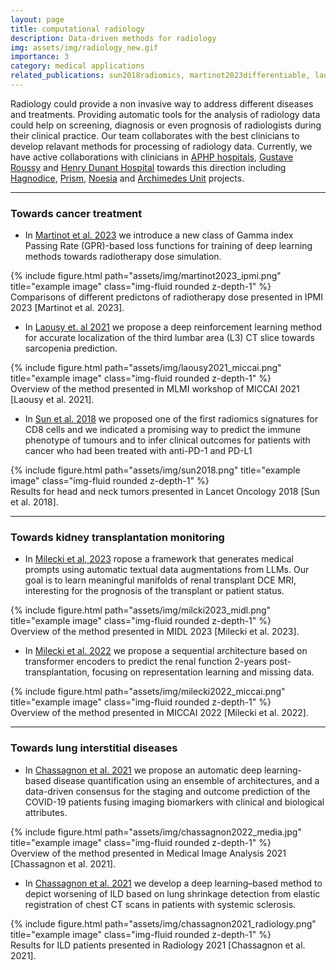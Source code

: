 ```yaml
---
layout: page
title: computational radiology
description: Data-driven methods for radiology
img: assets/img/radiology_new.gif
importance: 3
category: medical applications
related_publications: sun2018radiomics, martinot2023differentiable, laousy2021deep, milecki2023medimpi, milecki2022contrastive, chassagnon2021ai, chassagnon2021elastic
---
```


Radiology could provide a non invasive way to address different diseases and treatments. Providing automatic tools for the analysis of radiology data could help on screening, diagnosis or even prognosis of radiologists during their clinical practice. Our team collaborates with the best clinicians to develop relavant methods for processing of radiology data. Currently, we have active collaborations with clinicians in [APHP hospitals](https://www.aphp.fr/), [Gustave Roussy](https://www.gustaveroussy.fr/en) and [Henry Dunant Hospital](https://www.dunant.gr/en/) towards this direction including [Hagnodice](https://www.google.com/url?sa=t&rct=j&q=&esrc=s&source=web&cd=&ved=2ahUKEwjWgMm9uPOCAxVEVKQEHRVEAaIQFnoECA0QAQ&url=https%3A%2F%2Fanr.fr%2FProject-ANR-21-CE45-0007&usg=AOvVaw31mm1Qvi4SfzbH09Ts0Rn_&opi=89978449), [Prism](https://prism.center/about-prism/), [Noesia](https://www.gustaveroussy.fr/fr/lancement-de-prism-centre-national-de-medecine-de-precision) and [Archimedes Unit](https://www.athenarc.gr/en/archimedes) projects.

---
### Towards cancer treatment

- In [Martinot et al. 2023](https://link.springer.com/chapter/10.1007/978-3-031-34048-2_37) we introduce a new class of Gamma index Passing Rate (GPR)-based loss functions for training of deep learning methods towards radiotherapy dose simulation.

<div class="row">
    <div class="col-sm mt-3 mt-md-0">
        {% include figure.html path="assets/img/martinot2023_ipmi.png" title="example image" class="img-fluid rounded z-depth-1" %}
    </div>
</div>
<div class="caption">
    Comparisons of different predictons of radiotherapy dose presented in IPMI 2023 [Martinot et al. 2023].
</div>

- In [Laousy et. al 2021](https://arxiv.org/pdf/2107.12800.pdf) we propose a deep reinforcement learning method for accurate localization of the third lumbar area (L3) CT slice towards sarcopenia prediction.

<div class="row">
    <div class="col-sm mt-3 mt-md-0">
        {% include figure.html path="assets/img/laousy2021_miccai.png" title="example image" class="img-fluid rounded z-depth-1" %}
    </div>
</div>
<div class="caption">
    Overview of the method presented in MLMI workshop of MICCAI 2021 [Laousy et al. 2021].
</div>



- In [Sun et al. 2018](https://d1wqtxts1xzle7.cloudfront.net/59260291/sun201820190515-75809-48g3xd-libre.pdf?1557924258=&response-content-disposition=inline%3B+filename%3DA_radiomics_approach_to_assess_tumour_in.pdf&Expires=1701622583&Signature=SRAmdV7ClyyDuVyl2vI-92C97s0DxjzhbL~ICVrfQ1IpkS4p~UrwRSFsadV3Gw476DRPuh5IbIuocM7qmojQNx5mFVKlc6aVWOePGfduuSMxj6mKWVNAsFtEZLtCLIxvdDJaiq1wZAF0PIdQBBfctdO3XQK26zMDt41e8Ne79qZyKeaGIJIklSe6Pu3vqG6eAnloBIVXhWbKdS24msbo9VJmWE-Po3fodThTjZTmarxfvsQWY2uimL48GHjAkvlcU4ni-aIKjYwk~ViTWoj4EYyWfAZRnpx5t~nmHS5CaQrd3L~493ZAKZr53x2jMPZPm4XTX6soqYRda33BH-FzUg__&Key-Pair-Id=APKAJLOHF5GGSLRBV4ZA) we proposed one of the first radiomics signatures for CD8 cells and we indicated a promising way to predict the immune phenotype of tumours and to infer clinical outcomes for patients with cancer who had been treated with anti-PD-1 and PD-L1

<div class="row">
    <div class="col-sm mt-3 mt-md-0">
        {% include figure.html path="assets/img/sun2018.png" title="example image" class="img-fluid rounded z-depth-1" %}
    </div>
</div>
<div class="caption">
    Results for head and neck tumors presented in Lancet Oncology 2018 [Sun et al. 2018].
</div>

--- 

### Towards kidney transplantation monitoring

- In [Milecki et al, 2023](https://centralesupelec.hal.science/hal-04040697/document) ropose a framework that generates medical prompts using automatic textual data augmentations from LLMs. Our goal is to learn meaningful manifolds of renal transplant DCE MRI, interesting for the prognosis of the transplant or patient status.

<div class="row">
    <div class="col-sm mt-3 mt-md-0">
        {% include figure.html path="assets/img/milcki2023_midl.png" title="example image" class="img-fluid rounded z-depth-1" %}
    </div>
</div>
<div class="caption">
    Overview of the method presented in MIDL 2023 [Milecki et al. 2023].
</div>

- In [Milecki et al. 2022](https://hal.science/hal-03738395/document) we propose a sequential architecture based on transformer encoders to predict the renal function 2-years post-transplantation, focusing on representation learning and missing data.

<div class="row">
    <div class="col-sm mt-3 mt-md-0">
        {% include figure.html path="assets/img/milecki2022_miccai.png" title="example image" class="img-fluid rounded z-depth-1" %}
    </div>
</div>
<div class="caption">
    Overview of the method presented in MICCAI 2022 [Milecki et al. 2022].
</div>

---

### Towards lung interstitial diseases

- In [Chassagnon et al. 2021](https://www.sciencedirect.com/science/article/pii/S1361841520302243) we propose an automatic deep learning-based disease quantification using an ensemble of architectures, and a data-driven consensus for the staging and outcome prediction of the COVID-19 patients fusing imaging biomarkers with clinical and biological attributes. 

<div class="row">
    <div class="col-sm mt-3 mt-md-0">
        {% include figure.html path="assets/img/chassagnon2022_media.jpg" title="example image" class="img-fluid rounded z-depth-1" %}
    </div>
</div>
<div class="caption">
    Overview of the method presented in Medical Image Analysis 2021 [Chassagnon et al. 2021].
</div>

- In [Chassagnon et al. 2021](https://pubs.rsna.org/doi/pdf/10.1148/radiol.2020200319) we develop a deep learning–based method to depict worsening of ILD based on lung shrinkage detection from elastic registration of chest CT scans in patients with systemic sclerosis.

<div class="row">
    <div class="col-sm mt-3 mt-md-0">
        {% include figure.html path="assets/img/chassagnon2021_radiology.png" title="example image" class="img-fluid rounded z-depth-1" %}
    </div>
</div>
<div class="caption">
    Results for ILD patients presented in Radiology 2021 [Chassagnon et al. 2021].
</div>


